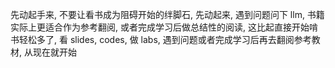 先动起手来, 不要让看书成为阻碍开始的绊脚石, 先动起来, 遇到问题问下 llm, 书籍实际上更适合作为参考翻阅, 或者完成学习后做总结性的阅读, 这比起直接开始啃书轻松多了, 看 slides, codes, 做 labs, 遇到问题或者完成学习后再去翻阅参考教材, 从现在就开始